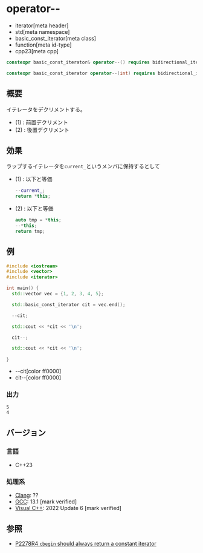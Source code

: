 # operator--
* iterator[meta header]
* std[meta namespace]
* basic_const_iterator[meta class]
* function[meta id-type]
* cpp23[meta cpp]

```cpp
constexpr basic_const_iterator& operator--() requires bidirectional_iterator<Iterator>;     // (1)

constexpr basic_const_iterator operator--(int) requires bidirectional_iterator<Iterator>;   // (2)
```

## 概要

イテレータをデクリメントする。

- (1) : 前置デクリメント
- (2) : 後置デクリメント

## 効果

ラップするイテレータを`current_`というメンバに保持するとして

- (1) : 以下と等価  
    ```cpp
    --current_;
    return *this;
    ```

- (2) : 以下と等価  
    ```cpp
    auto tmp = *this;
    --*this;
    return tmp;
    ```

## 例
```cpp example
#include <iostream>
#include <vector>
#include <iterator>

int main() {
  std::vector vec = {1, 2, 3, 4, 5};

  std::basic_const_iterator cit = vec.end();

  --cit;

  std::cout << *cit << '\n';

  cit--;

  std::cout << *cit << '\n';
  
}
```
* --cit[color ff0000]
* cit--[color ff0000]

### 出力
```
5
4
```

## バージョン
### 言語
- C++23

### 処理系
- [Clang](/implementation.md#clang): ??
- [GCC](/implementation.md#gcc): 13.1 [mark verified]
- [Visual C++](/implementation.md#visual_cpp): 2022 Update 6 [mark verified]

## 参照

- [P2278R4 `cbegin` should always return a constant iterator](https://www.open-std.org/jtc1/sc22/wg21/docs/papers/2022/p2278r4.html)
